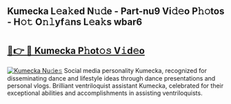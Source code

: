 ## Kumecka L𝚎a𝚔ed N𝚞𝚍e - Part-nu9 Vi𝚍𝚎o P𝚑𝚘tos - H𝚘𝚝 O𝚗𝚕yf𝚊ns L𝚎a𝚔s wbar6

# <h2><a href="http://kfanqu1.oniu.top/?m=Kumecka">🔗👉 🔴 Kumecka P𝚑ot𝚘𝚜 V𝚒d𝚎o</a></h2>

[![Kumecka Nu𝚍e𝚜](https://i.imgur.com/0qMVB7G.gif)](http://kfanqu1.oniu.top/?m=Kumecka)
Social media personality Kumecka, recognized for disseminating dance and lifestyle ideas through dance presentations and personal vlogs. Brilliant ventriloquist assistant Kumecka, celebrated for their exceptional abilities and accomplishments in assisting ventriloquists.  
